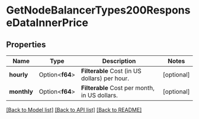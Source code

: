 # GetNodeBalancerTypes200ResponseDataInnerPrice

## Properties

Name | Type | Description | Notes
------------ | ------------- | ------------- | -------------
**hourly** | Option<**f64**> | __Filterable__ Cost (in US dollars) per hour. | [optional]
**monthly** | Option<**f64**> | __Filterable__ Cost per month, in US dollars. | [optional]

[[Back to Model list]](../README.md#documentation-for-models) [[Back to API list]](../README.md#documentation-for-api-endpoints) [[Back to README]](../README.md)



